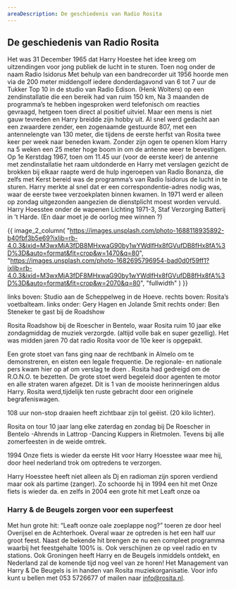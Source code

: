 ```yaml
---
areaDescription: De geschiedenis van Radio Rosita
---
```


## De geschiedenis van Radio Rosita

Het was 31 December 1965 dat Harry Hoestee het idee kreeg om uitzendingen voor jong publiek de lucht in te sturen. Toen nog onder de naam Radio Isidorus
Met behulp van een bandrecorder uit 1956 hoorde men via de 200 meter middengolf iedere donderdagavond van 6 tot 7 uur de Tukker Top 10 in de studio van Radio Edison. (Henk Wolters) op een zendinstallatie die een bereik had van ruim 150 km, Na 3 maanden de programma’s te hebben ingesproken werd telefonisch om reacties gevraagd, hetgeen toen direct al positief uitviel. Maar een mens is niet gauw tevreden en Harry breidde zijn hobby uit. Al snel werd gedacht aan een zwaardere zender, een zogenaamde gestuurde 807, met een antennelengte van 130 meter, die tijdens de eerste herfst van Rosita twee keer per week naar beneden kwam. Zonder zijn ogen te openen klom Harry na 5 weken een 25 meter hoge boom in om de antenne weer te bevestigen. Op 1e Kerstdag 1967, toen om 11.45 uur (voor de eerste keer) de antenne met zendinstallatie het raam uitdonderde en Harry met verslagen gezicht de brokken bij elkaar raapte werd de hulp ingeroepen van Radio Bonanza, die zelfs met Kerst bereid was de programma’s van Radio Isidorus de lucht in te sturen. Harry merkte al snel dat er een correspondentie-adres nodig was, waar de eerste twee verzoekplaten binnen kwamen.
In 1971 werd er alleen op zondag uitgezonden aangezien de dienstplicht moest worden vervuld. Harry Hoesstee onder de wapenen Lichting 1971-3, Staf Verzorging Batterij in ’t Harde. (En daar moet je de oorlog mee winnen ?)

{{ image_2_column(
  "https://images.unsplash.com/photo-1688118935892-b40fbf3b5e69?ixlib=rb-4.0.3&ixid=M3wxMjA3fDB8MHxwaG90by1wYWdlfHx8fGVufDB8fHx8fA%3D%3D&auto=format&fit=crop&w=1470&q=80",
  "https://images.unsplash.com/photo-1682695796954-bad0d0f59ff1?ixlib=rb-4.0.3&ixid=M3wxMjA3fDF8MHxwaG90by1wYWdlfHx8fGVufDB8fHx8fA%3D%3D&auto=format&fit=crop&w=2070&q=80",
  "fullwidth"
) }}

links boven: Studio aan de Scheppelweg in de Hoeve.
rechts boven:  Rosita’s voetbalteam.
links onder: Gery Hagen  en Jolande Smit
rechts onder: Ben Steneker te gast bij de Roadshow

Rosita Roadshow bij de Roescher in Bentelo, waar Rosita ruim 10 jaar elke zondagmiddag de muziek verzorgde.
(altijd volle bak en super gezellig). Het was midden jaren 70 dat radio Rosita voor de 10e keer is opgepakt.

Een grote stoet van fans ging naar de rechtbank in Almelo om te demonstreren, en eisten een legale frequentie. De regionale- en nationale pers kwam hier op af om verslag te doen .
Rosita had gedreigd om de R.O.N.O. te bezetten. De grote stoet werd begeleid door agenten te motor en alle straten waren afgezet. Dit is 1 van de mooiste herinneringen aldus Harry.
Rosita werd,tijdelijk ten ruste gebracht door een originele begrafeniswagen.

108 uur non-stop draaien heeft zichtbaar zijn tol geëist. (20 kilo lichter).

Rosita on tour 10 jaar lang elke zaterdag en zondag bij De Roescher in Bentelo -Ahrends in Lattrop -Dancing Kuppers in Rietmolen.
Tevens bij alle zomerfeesten in de weide omtrek.

1994 Onze fiets is wieder da eerste Hit voor Harry Hoesstee waar mee hij, door heel nederland trok om optredens te verzorgen.

Harry Hoesstee heeft niet alleen als Dj en radioman zijn sporen verdiend maar ook als partime (zanger).
Zo schoorde hij in 1994 een hit met Onze fiets is wieder da. en zelfs in 2004 een grote hit met Leaft onze oa
### Harry & de Beugels zorgen voor een superfeest

Met hun grote hit: “Leaft oonze oale zoeplappe nog?” toeren ze door heel Overijsel en de Achterhoek. Overal waar ze optreden is het een half uur groot feest. Naast de bekende hit brengen ze nu een compleet programma waarbij het feestgehalte 100% is. Ook verschijnen ze op veel radio en tv stations. Ook Groningen heeft Harry en de Beugels inmiddels ontdekt, en Nederland zal de komende tijd nog veel van ze horen!
Het Management van Harry & De Beugels is in handen van Rosita muziekorganisatie. Voor info kunt u bellen met 053 5726677 of mailen naar info@rosita.nl.